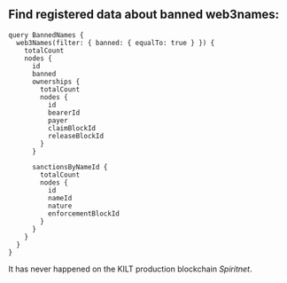 ## Find registered data about banned web3names:

```
query BannedNames {
  web3Names(filter: { banned: { equalTo: true } }) {
    totalCount
    nodes {
      id
      banned
      ownerships {
        totalCount
        nodes {
          id
          bearerId
          payer
          claimBlockId
          releaseBlockId
        }
      }

      sanctionsByNameId {
        totalCount
        nodes {
          id
          nameId
          nature
          enforcementBlockId
        }
      }
    }
  }
}
```

It has never happened on the KILT production blockchain _Spiritnet_.
